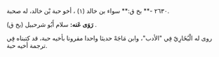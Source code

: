 ٢٦٣٠ -** بخ ق:** سواء بن خالد (١) ، أخو حبة بْن خالد، له صحبة.

**رَوَى عَنه:** سلام أَبُو شرحبيل (بخ ق) .

روى له الْبُخَارِيّ فِي "الأدب"، وابن مَاجَهْ حديثا واحدا مقرونا بأخيه حبة، قد كتبناه فِي ترجمة أخيه حبة.